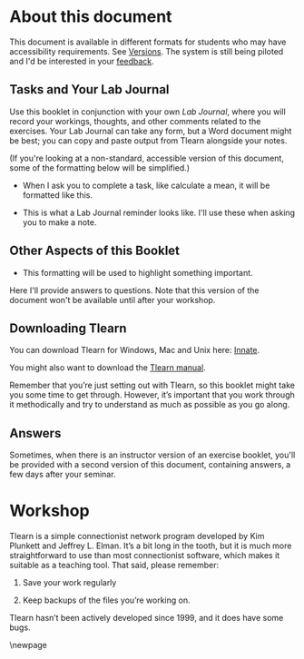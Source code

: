 # About this document

This document is available in different formats for students who may have accessibility requirements. See [Versions](#versions). The system is still being piloted and I'd be interested in your [feedback](mailto:ian.hocking@canterbury.ac.uk).

## Tasks and Your Lab Journal

Use this booklet in conjunction with your own *Lab Journal*, where you will record your workings, thoughts, and other comments related to the exercises. Your Lab Journal can take any form, but a Word document might be best; you can copy and paste output from Tlearn alongside your notes.

(If you're looking at a non-standard, accessible version of this document, some of the formatting below will be simplified.)

<div latex="true" class="task" id="Task"> 

- When I ask you to complete a task, like calculate a mean, it will be formatted like this.

</div>

<div latex="true" class="journal" id="Journal">

- This is what a Lab Journal reminder looks like. I'll use these when asking you to make a note.

</div>

## Other Aspects of this Booklet

<div latex="true" class="highlight" id="Remember">

- This formatting will be used to highlight something important.

</div>

<div latex="true" class="answer" id="Answer"> 

Here I'll provide answers to questions. Note that this version of the document won't be available until after your workshop.

</div>

## Downloading Tlearn

You can download Tlearn for Windows, Mac and Unix here: [Innate](http://crl.ucsd.edu/innate/tlearn.html).

You might also want to download the [Tlearn manual](https://www.dropbox.com/s/c13sfshegq10kyt/TlearnManual.pdf?dl=0).

Remember that you’re just setting out with Tlearn, so this booklet might take you some time to get through. However, it’s important that you work through it methodically and try to understand as much as possible as you go along.

## Answers

Sometimes, when there is an instructor version of an exercise booklet, you'll be provided with a second version of this document, containing answers, a few days after your seminar. 

# Workshop

Tlearn is a simple connectionist network program developed by Kim Plunkett and Jeffrey L. Elman. It’s a bit long in the tooth, but it is much more straightforward to use than most connectionist software, which makes it suitable as a teaching tool. That said, please remember:

1. Save your work regularly

2. Keep backups of the files you’re working on.

Tlearn hasn’t been actively developed since 1999, and it does have some bugs.

\newpage

